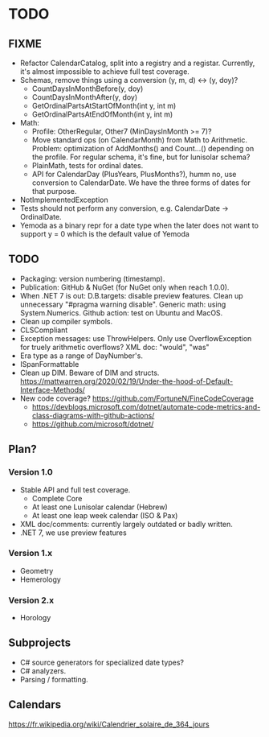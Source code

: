 ﻿TODO
====

FIXME
-----

- Refactor CalendarCatalog, split into a registry and a registar.
  Currently, it's almost impossible to achieve full test coverage.
- Schemas, remove things using a conversion (y, m, d) <-> (y, doy)?
  - CountDaysInMonthBefore(y, doy)
  - CountDaysInMonthAfter(y, doy)
  - GetOrdinalPartsAtStartOfMonth(int y, int m)
  - GetOrdinalPartsAtEndOfMonth(int y, int m)
- Math:
  * Profile: OtherRegular, Other7 (MinDaysInMonth >= 7)?
  * Move standard ops (on CalendarMonth) from Math to Arithmetic.
    Problem: optimization of AddMonths() and Count...() depending on the profile.
    For regular schema, it's fine, but for lunisolar schema?
  * PlainMath, tests for ordinal dates.
  * API for CalendarDay (PlusYears, PlusMonths?), humm no, use conversion to
    CalendarDate. We have the three forms of dates for that purpose.
- NotImplementedException
- Tests should not perform any conversion, e.g. CalendarDate -> OrdinalDate.
- Yemoda as a binary repr for a date type when the later does not want to
  support y = 0 which is the default value of Yemoda


TODO
----

- Packaging: version numbering (timestamp).
- Publication: GitHub & NuGet (for NuGet only when reach 1.0.0).
- When .NET 7 is out:
  D.B.targets: disable preview features.
  Clean up unnecessary "#pragma warning disable".
  Generic math: using System.Numerics.
  Github action: test on Ubuntu and MacOS.
- Clean up compiler symbols.
- CLSCompliant
- Exception messages: use ThrowHelpers.
  Only use OverflowException for truely arithmetic overflows?
  XML doc: "would", "was"
- Era type as a range of DayNumber's.
- ISpanFormattable
- Clean up DIM.
  Beware of DIM and structs.
  https://mattwarren.org/2020/02/19/Under-the-hood-of-Default-Interface-Methods/
- New code coverage? https://github.com/FortuneN/FineCodeCoverage
  - https://devblogs.microsoft.com/dotnet/automate-code-metrics-and-class-diagrams-with-github-actions/
  - https://github.com/microsoft/dotnet/


Plan?
-----

### Version 1.0
- Stable API and full test coverage.
  * Complete Core
  * At least one Lunisolar calendar (Hebrew)
  * At least one leap week calendar (ISO & Pax)
- XML doc/comments: currently largely outdated or badly written.
- .NET 7, we use preview features

### Version 1.x
- Geometry
- Hemerology

### Version 2.x
- Horology


Subprojects
-----------

- C# source generators for specialized date types?
- C# analyzers.
- Parsing / formatting.


Calendars
---------

https://fr.wikipedia.org/wiki/Calendrier_solaire_de_364_jours
